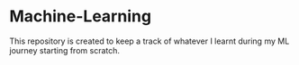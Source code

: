 # Machine-Learning
This repository is created to keep a track of whatever I learnt during my ML journey starting from scratch.
